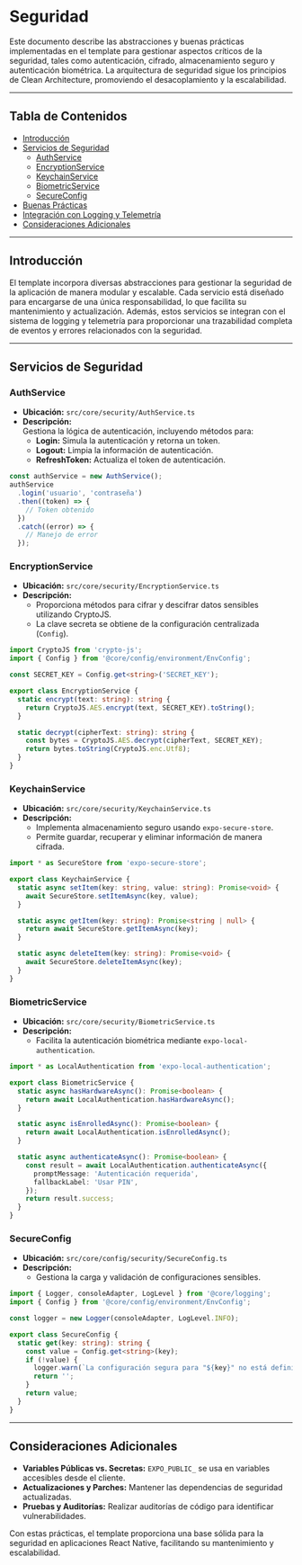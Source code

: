 # Seguridad

Este documento describe las abstracciones y buenas prácticas implementadas en el template para gestionar aspectos críticos de la seguridad, tales como autenticación, cifrado, almacenamiento seguro y autenticación biométrica. La arquitectura de seguridad sigue los principios de Clean Architecture, promoviendo el desacoplamiento y la escalabilidad.

---

## Tabla de Contenidos

- [Introducción](#introducción)
- [Servicios de Seguridad](#servicios-de-seguridad)
  - [AuthService](#authservice)
  - [EncryptionService](#encryptionservice)
  - [KeychainService](#keychainservice)
  - [BiometricService](#biometricservice)
  - [SecureConfig](#secureconfig)
- [Buenas Prácticas](#buenas-prácticas)
- [Integración con Logging y Telemetría](#integración-con-logging-y-telemetría)
- [Consideraciones Adicionales](#consideraciones-adicionales)

---

## Introducción

El template incorpora diversas abstracciones para gestionar la seguridad de la aplicación de manera modular y escalable. Cada servicio está diseñado para encargarse de una única responsabilidad, lo que facilita su mantenimiento y actualización. Además, estos servicios se integran con el sistema de logging y telemetría para proporcionar una trazabilidad completa de eventos y errores relacionados con la seguridad.

---

## Servicios de Seguridad

### AuthService

- **Ubicación:** `src/core/security/AuthService.ts`
- **Descripción:**  
  Gestiona la lógica de autenticación, incluyendo métodos para:
  - **Login:** Simula la autenticación y retorna un token.
  - **Logout:** Limpia la información de autenticación.
  - **RefreshToken:** Actualiza el token de autenticación.

```ts
const authService = new AuthService();
authService
  .login('usuario', 'contraseña')
  .then((token) => {
    // Token obtenido
  })
  .catch((error) => {
    // Manejo de error
  });
```

### EncryptionService

- **Ubicación:** `src/core/security/EncryptionService.ts`
- **Descripción:**
  - Proporciona métodos para cifrar y descifrar datos sensibles utilizando CryptoJS.
  - La clave secreta se obtiene de la configuración centralizada (`Config`).

```ts
import CryptoJS from 'crypto-js';
import { Config } from '@core/config/environment/EnvConfig';

const SECRET_KEY = Config.get<string>('SECRET_KEY');

export class EncryptionService {
  static encrypt(text: string): string {
    return CryptoJS.AES.encrypt(text, SECRET_KEY).toString();
  }

  static decrypt(cipherText: string): string {
    const bytes = CryptoJS.AES.decrypt(cipherText, SECRET_KEY);
    return bytes.toString(CryptoJS.enc.Utf8);
  }
}
```

### KeychainService

- **Ubicación:** `src/core/security/KeychainService.ts`
- **Descripción:**
  - Implementa almacenamiento seguro usando `expo-secure-store`.
  - Permite guardar, recuperar y eliminar información de manera cifrada.

```ts
import * as SecureStore from 'expo-secure-store';

export class KeychainService {
  static async setItem(key: string, value: string): Promise<void> {
    await SecureStore.setItemAsync(key, value);
  }

  static async getItem(key: string): Promise<string | null> {
    return await SecureStore.getItemAsync(key);
  }

  static async deleteItem(key: string): Promise<void> {
    await SecureStore.deleteItemAsync(key);
  }
}
```

### BiometricService

- **Ubicación:** `src/core/security/BiometricService.ts`
- **Descripción:**
  - Facilita la autenticación biométrica mediante `expo-local-authentication`.

```ts
import * as LocalAuthentication from 'expo-local-authentication';

export class BiometricService {
  static async hasHardwareAsync(): Promise<boolean> {
    return await LocalAuthentication.hasHardwareAsync();
  }

  static async isEnrolledAsync(): Promise<boolean> {
    return await LocalAuthentication.isEnrolledAsync();
  }

  static async authenticateAsync(): Promise<boolean> {
    const result = await LocalAuthentication.authenticateAsync({
      promptMessage: 'Autenticación requerida',
      fallbackLabel: 'Usar PIN',
    });
    return result.success;
  }
}
```

### SecureConfig

- **Ubicación:** `src/core/config/security/SecureConfig.ts`
- **Descripción:**
  - Gestiona la carga y validación de configuraciones sensibles.

```ts
import { Logger, consoleAdapter, LogLevel } from '@core/logging';
import { Config } from '@core/config/environment/EnvConfig';

const logger = new Logger(consoleAdapter, LogLevel.INFO);

export class SecureConfig {
  static get(key: string): string {
    const value = Config.get<string>(key);
    if (!value) {
      logger.warn(`La configuración segura para "${key}" no está definida.`);
      return '';
    }
    return value;
  }
}
```

---

## Consideraciones Adicionales

- **Variables Públicas vs. Secretas:** `EXPO_PUBLIC_` se usa en variables accesibles desde el cliente.
- **Actualizaciones y Parches:** Mantener las dependencias de seguridad actualizadas.
- **Pruebas y Auditorías:** Realizar auditorías de código para identificar vulnerabilidades.

Con estas prácticas, el template proporciona una base sólida para la seguridad en aplicaciones React Native, facilitando su mantenimiento y escalabilidad.
